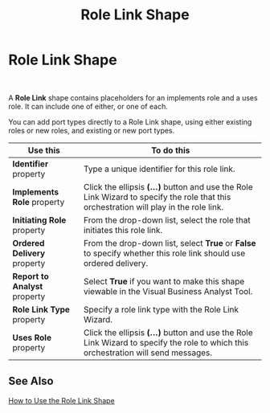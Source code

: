 ﻿---
title: Role Link Shape
TOCTitle: Role Link Shape
ms:assetid: 6d36cffd-70db-4ed5-a773-1bc33d8c400f
ms:mtpsurl: https://msdn.microsoft.com/library/Aa560689(v=BTS.80)
ms:contentKeyID: 51528777
ms.date: 08/30/2017
mtps_version: v=BTS.80
f1_keywords:
- bts10.orch.shape.role.link
---

# Role Link Shape

 

A **Role Link** shape contains placeholders for an implements role and a uses role. It can include one of either, or one of each.

You can add port types directly to a Role Link shape, using either existing roles or new roles, and existing or new port types.

<table>
<thead>
<tr class="header">
<th>Use this</th>
<th>To do this</th>
</tr>
</thead>
<tbody>
<tr class="odd">
<td><strong>Identifier</strong> property</td>
<td>Type a unique identifier for this role link.</td>
</tr>
<tr class="even">
<td><strong>Implements Role</strong> property</td>
<td>Click the ellipsis <strong>(…)</strong> button and use the Role Link Wizard to specify the role that this orchestration will play in the role link.</td>
</tr>
<tr class="odd">
<td><strong>Initiating Role</strong> property</td>
<td>From the drop-down list, select the role that initiates this role link.</td>
</tr>
<tr class="even">
<td><strong>Ordered Delivery</strong> property</td>
<td>From the drop-down list, select <strong>True</strong> or <strong>False</strong> to specify whether this role link should use ordered delivery.</td>
</tr>
<tr class="odd">
<td><strong>Report to Analyst</strong> property</td>
<td>Select <strong>True</strong> if you want to make this shape viewable in the Visual Business Analyst Tool.</td>
</tr>
<tr class="even">
<td><strong>Role Link Type</strong> property</td>
<td>Specify a role link type with the Role Link Wizard.</td>
</tr>
<tr class="odd">
<td><strong>Uses Role</strong> property</td>
<td>Click the ellipsis <strong>(…)</strong> button and use the Role Link Wizard to specify the role to which this orchestration will send messages.</td>
</tr>
</tbody>
</table>


## See Also

[How to Use the Role Link Shape](https://msdn.microsoft.com/library/aa561178\(v=bts.80\))

